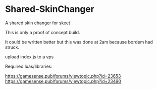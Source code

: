 # Shared-SkinChanger
A shared skin changer for skeet


This is only a proof of concept build.

It could be written better but this was done at 2am because bordem had struck.



upload index.js to a vps


Required luas/libraries:

https://gamesense.pub/forums/viewtopic.php?id=23653
https://gamesense.pub/forums/viewtopic.php?id=23490
